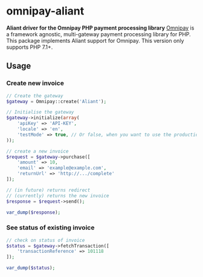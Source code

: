 # omnipay-aliant

**Aliant driver for the Omnipay PHP payment processing library**
[Omnipay](https://github.com/thephpleague/omnipay) is a framework agnostic,
multi-gateway payment processing library for PHP.
This package implements Aliant support for Omnipay.
This version only supports PHP 7.1+.

## Usage

### Create new invoice

```php
// Create the gateway
$gateway = Omnipay::create('Aliant');

// Initialise the gateway
$gateway->initialize(array(
    'apiKey' => 'API-KEY',
    'locale' => 'en',
    'testMode' => true, // Or false, when you want to use the production environment
));

// create a new invoice
$request = $gateway->purchase([
    'amount' => 10,
    'email' => 'example@example.com',
    'returnUrl' => 'http://.../complete'
]);

// (in future) returns redirect
// (currently) returns the new invoice
$response = $request->send();

var_dump($response);
```

### See status of existing invoice

```php
// check on status of invoice
$status = $gateway->fetchTransaction([
    'transactionReference' => 101118
]);

var_dump($status);
```